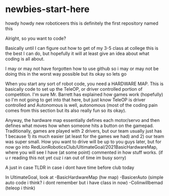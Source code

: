# newbies-start-here
howdy howdy new roboticeers this is definitely the first repository named this


Alright, so you want to code?


Basically until I can figure out how to get of my 3-5 class at college this is the best I can do, but hopefully it will at least give an idea
about what coding is all about. 

I may or may not have forgotten how to use github so i may or may not be doing this in the worst way possible but its okay so lets go

When you start any sort of robot code, you need a HARDWARE MAP. This is basically code to set up the TeleOP, or driver controlled portion of competition.
I'm sure Mr. Barrett has explained how games work (hopefully) so I'm not going to get into that here, but just know TeleOP is driver controlled and
Autonomous is well, autonomous (most of the coding pain comes from this section but its also really fun so its okay).

Anyway, the hardware map essentially defines each motor/servo and then defines what moves how when someone hits a button on the gamepad. Traditionally, games are
played with 2 drivers, but our team usually just has 1 because 1) its much easier (at least for the games we had) and 2) our team was super small. How you want to
drive will be up to you guys later, but for now go into RedLionRoboticsClub/UltimateGoal/2021BasicHardwareMap, where you will see I have (at some point) commented in how stuff works. (if u r reading this not yet cuz i ran out of time im busy sorry)



A just in case TLDR in case i dont have time before club today

In UltimateGoal, look at
-BasicHardwareMap (hw map)
-BasicerAuto (simple auto code i think? i dont remember but i have class in now)
-Colinwillbemad (teleop i think)
